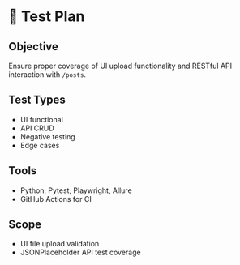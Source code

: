 # 📝 Test Plan

## Objective
Ensure proper coverage of UI upload functionality and RESTful API interaction with `/posts`.

## Test Types
- UI functional
- API CRUD
- Negative testing
- Edge cases

## Tools
- Python, Pytest, Playwright, Allure
- GitHub Actions for CI

## Scope
- UI file upload validation
- JSONPlaceholder API test coverage
